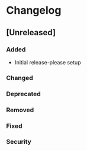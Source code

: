 # Changelog

## [Unreleased]

### Added

- Initial release-please setup

### Changed

### Deprecated

### Removed

### Fixed

### Security

